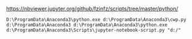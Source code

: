 https://nbviewer.jupyter.org/github/fzinfz/scripts/tree/master/python/

    D:\ProgramData\Anaconda3\python.exe d:\ProgramData\Anaconda3\cwp.py d:\ProgramData\Anaconda3 d:\ProgramData\Anaconda3\python.exe d:\ProgramData\Anaconda3\Scripts\jupyter-notebook-script.py "d:/"